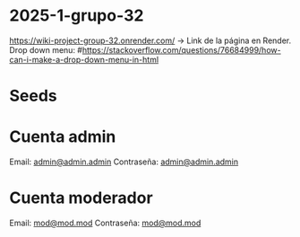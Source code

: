 # 2025-1-grupo-32
<https://wiki-project-group-32.onrender.com/> -> Link de la página en Render.
Drop down menu:
#https://stackoverflow.com/questions/76684999/how-can-i-make-a-drop-down-menu-in-html

# Seeds

# Cuenta admin
Email: admin@admin.admin
Contraseña: admin@admin.admin

# Cuenta moderador
Email: mod@mod.mod
Contraseña: mod@mod.mod